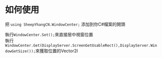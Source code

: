 # 如何使用
把 ```using SheepYhangCN.WindowCenter;``` 添加到你C#檔案的開頭

執行```WindowCenter.Set();```來直接居中視窗位置<br>
執行```WindowCenter.Get(DisplayServer.ScreenGetUsableRect(),DisplayServer.WindowGetSize());```來獲取位置的Vector2I